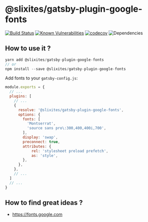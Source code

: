 # @slixites/gatsby-plugin-google-fonts
[![Build Status](https://travis-ci.org/slixites/gatsby-plugin-google-fonts.svg?branch=master)](https://travis-ci.org/slixites/gatsby-plugin-google-fonts) [![Known Vulnerabilities](https://snyk.io/test/github/slixites/gatsby-plugin-google-fonts/badge.svg)](https://snyk.io/test/github/slixites/gatsby-plugin-google-fonts) [![codecov](https://codecov.io/gh/slixites/gatsby-plugin-google-fonts/branch/master/graph/badge.svg)](https://codecov.io/gh/slixites/gatsby-plugin-google-fonts) ![Dependencies](https://david-dm.org/slixites/gatsby-plugin-google-fonts.svg)

## How to use it ?

```js
yarn add @slixites/gatsby-plugin-google-fonts
// or
npm install --save @slixites/gatsby-plugin-google-fonts
```

Add fonts to your `gatsby-config.js`:

```js
module.exports = {
  // ...
  plugins: [
    // ...
    {
      resolve: '@slixites/gatsby-plugin-google-fonts',
      options: {
        fonts: [
          'Montserrat',
          'source sans pro\:300,400,400i,700',
        ],
        display: 'swap',
        preconnect: true,
        attributes: {
            rel: 'stylesheet preload prefetch',
            as: 'style',
        },
      },
    },
    // ...
  ]
  // ...
}
```


## How to find great ideas ?

- https://fonts.google.com